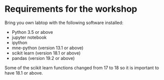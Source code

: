 # Requirements for the workshop

Bring you own labtop with the following software installed:

- Python 3.5 or above
- jupyter notebook
- ipython 
- mne-python (version 13.1 or above)
- scikit learn (version 18.1 or above)
- pandas (version 19.2 or above)

Some of the scikit learn functions changed from 17 to 18 so it is important to have 18.1 or above.